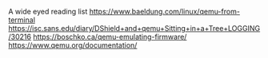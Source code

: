 
A wide eyed reading list 
https://www.baeldung.com/linux/qemu-from-terminal
https://isc.sans.edu/diary/DShield+and+qemu+Sitting+in+a+Tree+LOGGING/30216
https://boschko.ca/qemu-emulating-firmware/
https://www.qemu.org/documentation/